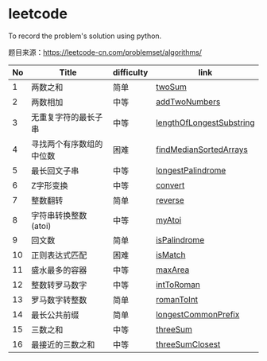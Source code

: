 # leetcode
To record the problem's solution using python.

题目来源：https://leetcode-cn.com/problemset/algorithms/

No  | Title | difficulty | link
---- | ---- | ---- | ----
1 | 两数之和 | 简单 | [twoSum](./twoSum/twoSum.py)
2 | 两数相加 | 中等 | [addTwoNumbers](./addTwoNumbers/addTwoNumbers.py)
3 | 无重复字符的最长子串 | 中等 | [lengthOfLongestSubstring](./lengthOfLongestSubstring/lengthOfLongestSubstring.py)
4 | 寻找两个有序数组的中位数 | 困难 | [findMedianSortedArrays](./findMedianSortedArrays/findMedianSortedArrays.py)
5 | 最长回文子串 | 中等 | [longestPalindrome](./longestPalindrome/longestPalindrome.py)
6 | Z字形变换 | 中等 | [convert](./convert/convert.py)
7 | 整数翻转 | 简单 | [reverse](./reverse/reverse.py)
8 | 字符串转换整数 (atoi) | 中等 | [myAtoi](./myAtoi/myAtoi.py)
9 | 回文数 | 简单 | [isPalindrome](./isPalindrome/isPalindrome.py)
10 | 正则表达式匹配 | 困难 | [isMatch](./isMatch/isMatch.py)
11 | 盛水最多的容器 | 中等 | [maxArea](./maxArea/maxArea.py)
12 | 整数转罗马数字 | 中等 | [intToRoman](./intToRoman/intToRoman.py)
13 | 罗马数字转整数 | 简单 | [romanToInt](./romanToInt/romanToInt.py)
14 | 最长公共前缀 | 简单 | [longestCommonPrefix](./longestCommonPrefix/longestCommonPrefix.py)
15 | 三数之和 | 中等 | [threeSum](./threeSum/threeSum.py)
16 | 最接近的三数之和 | 中等 | [threeSumClosest](/threeSumClosest/threeSumClosest.py)
